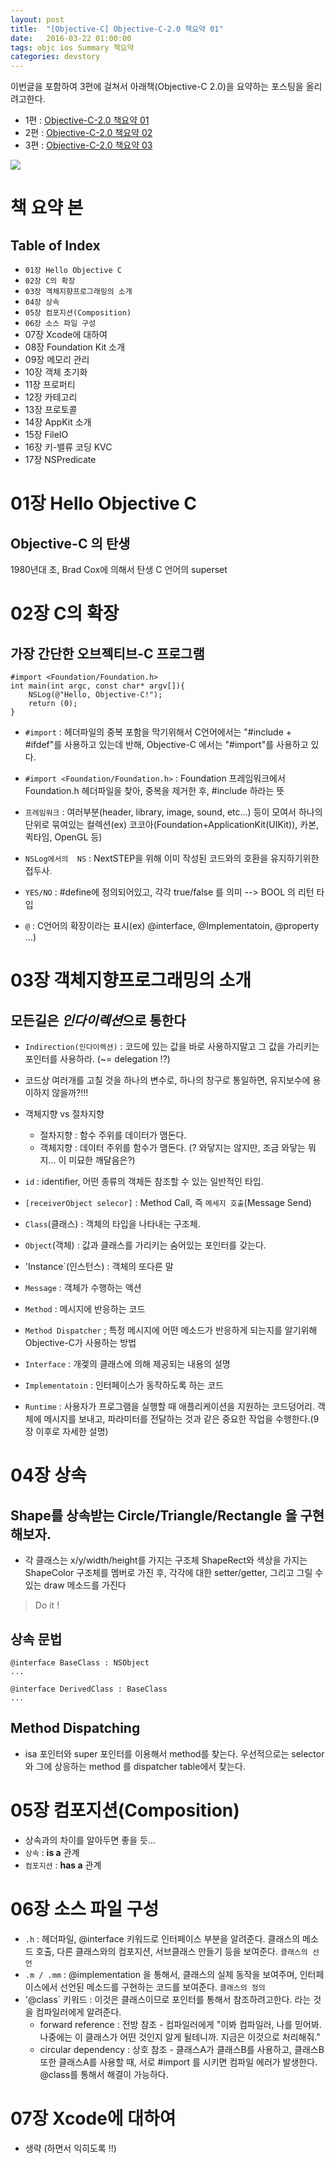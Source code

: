 ```yaml
---
layout: post
title:  "[Objective-C] Objective-C-2.0 책요약 01"
date:   2016-03-22 01:00:00
tags: objc ios Summary 책요약
categories: devstory
---
```


이번글을 포함하여 3편에 걸쳐서 아래책(Objective-C 2.0)을 요약하는 포스팅을 올리려고한다.

- 1편 : [Objective-C-2.0 책요약 01](../ObjectiveC-Objective-2-0-1/)
- 2편 : [Objective-C-2.0 책요약 02](../ObjectiveC-Objective-2-0-2/)
- 3편 : [Objective-C-2.0 책요약 03](../ObjectiveC-Objective-2-0-3/)

![](https://raw.githubusercontent.com/MrKarl/MrKarl.github.io/4b664436fed33ae28727acb212ff6127092a3b82/assets/images/objectivec2.0/objectivec2.0.PNG)

# 책 요약 본

## Table of Index

- `01장 Hello Objective C`
- `02장 C의 확장`
- `03장 객체지향프로그래밍의 소개`
- `04장 상속`
- `05장 컴포지션(Composition)`
- `06장 소스 파일 구성`
- 07장 Xcode에 대하여
- 08장 Foundation Kit 소개
- 09장 메모리 관리
- 10장 객체 초기화
- 11장 프로퍼티
- 12장 카테고리
- 13장 프로토콜
- 14장 AppKit 소개
- 15장 FileIO
- 16장 키-밸류 코딩 KVC
- 17장 NSPredicate

# 01장 Hello Objective C
## Objective-C 의 탄생
1980년대 초, Brad Cox에 의해서 탄생
C 언어의 superset

# 02장 C의 확장
## 가장 간단한 오브젝티브-C  프로그램

```objc
#import <Foundation/Foundation.h>
int main(int argc, const char* argv[]){
    NSLog(@"Hello, Objective-C!");
    return (0);
}
```

- `#import` : 헤더파일의 중복 포함을 막기위해서 C언어에서는 "#include + #ifdef"를 사용하고 있는데 반해, Objective-C 에서는 "#import"를 사용하고 있다.

- `#import <Foundation/Foundation.h>` : Foundation 프레임워크에서 Foundation.h 헤더파일을 찾아, 중복을 제거한 후, #include 하라는 뜻
- `프레임워크` : 여러부분(header, library, image, sound, etc...) 등이 모여서 하나의 단위로 묶여있는 컬렉션(ex)  코코아(Foundation+ApplicationKit(UIKit)), 카본, 퀵타임, OpenGL 등)
- `NSLog에서의  NS` : NextSTEP을 위해 이미 작성된 코드와의 호환을 유지하기위한 접두사.
- `YES/NO` : #define에 정의되어있고, 각각 true/false 를 의미 --> BOOL 의 리턴 타입
- `@` : C언어의 확장이라는 표시(ex) @interface, @Implementatoin, @property ...)

# 03장 객체지향프로그래밍의 소개
## 모든길은 *인다이렉션*으로 통한다
- `Indirection(인다이렉션)` : 코드에 있는 값을 바로 사용하지말고 그 값을 가리키는 포인터를 사용하라. (~= delegation !?)
- 코드상 여러개를 고칠 것을 하나의 변수로, 하나의 창구로 통일하면, 유지보수에 용이하지 않을까?!!!

- 객체지향 vs 절차지향
    - 절차지향 : 함수 주위를 데이터가 맴돈다.
    - 객체지향 : 데이터 주위를 함수가 맴돈다.
(? 와닿지는 않지만, 조금 와닿는 뭐지... 이 미묘한 깨달음은?)

- `id` : identifier, 어떤 종류의 객체든 참조할 수 있는 일반적인 타입.
- `[receiverObject selecor]` : Method Call, 즉 `메세지 호출`(Message Send)
- `Class`(클래스) : 객체의 타입을 나타내는 구조체.
- `Object`(객체) : 값과 클래스를 가리키는 숨어있는 포인터를 갖는다.
- 'Instance`(인스턴스) : 객체의 또다른 말
- `Message` : 객체가 수행하는 액션
- `Method` : 메시지에 반응하는 코드
- `Method Dispatcher` ; 특정 메시지에 어떤 메소드가 반응하게 되는지를 알기위해 Objective-C가 사용하는 방법
- `Interface` : 개겣의 클래스에 의해 제공되는 내용의 설명
- `Implementatoin` : 인터페이스가 동작하도록 하는 코드
- `Runtime` : 사용자가 프로그램을 실행할 때 애플리케이션을 지원하는 코드덩어리. 객체에 메시지를 보내고, 파라미터를 전달하는 것과 같은 중요한 작업을 수행한다.(9장 이후로 자세한 설명)


# 04장 상속

## Shape를 상속받는 Circle/Triangle/Rectangle 을 구현해보자.

- 각 클래스는 x/y/width/height를 가지는 구조체 ShapeRect와 색상을 가지는 ShapeColor 구조체를 멤버로 가진 후, 각각에 대한 setter/getter, 그리고 그릴 수 있는 draw 메소드를 가진다

> Do it !

## 상속 문법

```objc
@interface BaseClass : NSObject
...

@interface DerivedClass : BaseClass
...
```

## Method Dispatching
- isa 포인터와 super 포인터를 이용해서 method를 찾는다. 우선적으로는 selector와 그에 상응하는 method 를 dispatcher table에서 찾는다.

# 05장 컴포지션(Composition)
- 상속과의 차이를 알아두면 좋을 듯...
- `상속` : **is a** 관계
- `컴포지션` : **has a** 관계


# 06장 소스 파일 구성
- `.h` : 헤더파일, @interface 키워드로 인터페이스 부분을 알려준다. 클래스의 메소드 호출, 다른 클래스와의 컴포지션, 서브클래스 만들기 등을 보여준다. `클래스의 선언`
- `.m / .mm` : @implementation 을 통해서, 클래스의 실제 동작을 보여주며, 인터페이스에서 선언된 메소드를 구현하는 코드를 보여준다. `클래스의 정의`
- '@class` 키워드 : 이것은 클래스이므로 포인터를 통해서 참조하려고한다. 라는 것을 컴파일러에게 알려준다.
    - forward reference : 전방 참조 - 컴파일러에게 "이봐 컴파일러, 나를 믿어봐. 나중에는 이 클래스가 어떤 것인지 알게 될테니까. 지금은 이것으로 처리해줘."
    - circular dependency : 상호 참조 - 클래스A가 클래스B를 사용하고, 클래스B 또한 클래스A를 사용할 때, 서로 #import 를 시키면 컴파일 에러가 발생한다. @class를 통해서 해결이 가능하다.


# 07장 Xcode에 대하여
- 생략 (하면서 익히도록 !!)